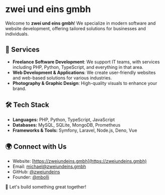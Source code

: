 # zwei und eins gmbh

Welcome to **zwei und eins gmbh**! We specialize in modern software and website development, offering tailored solutions for businesses and individuals.

## 🚀 Services
- **Freelance Software Development**: We support IT teams, with services including PHP, Python, TypeScript, and everything in that area.
- **Web Development & Applications**: We create user-friendly websites and web-based solutions for various industries.
- **Photography & Graphic Design**: High-quality visuals to enhance your brand.

## 🛠 Tech Stack
- **Languages:** PHP, Python, TypeScript, JavaScript
- **Databases:** MySQL, SQLite, MongoDB, Prometheus
- **Frameworks & Tools:** Symfony, Laravel, Node.js, Deno, Vue

## 🌍 Connect with Us
- Website: [https://zweiundeins.gmbh](https://zweiundeins.gmbh)
- Email: [michael@zweiundeins.gmbh](mailto:michael@zweiundeins.gmbh)
- GitHub: [@zweiundeins](https://github.com/zweiundeins)
- Founder: [@mbolli](https://github.com/mbolli)

🚀 Let's build something great together!
